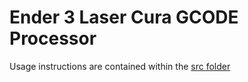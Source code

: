 # Ender 3 Laser Cura GCODE Processor

Usage instructions are contained within the [src folder](https://github.com/masoncfrancis/Ender3LaserCuraGCODEProcessor/tree/master/src)